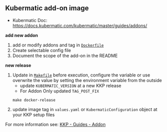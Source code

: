 ## Kubermatic add-on image

- Kubermatic Doc: https://docs.kubermatic.com/kubermatic/master/guides/addons/

**add new addon**
1. add or modify addons and tag in [`Dockerfile`](Dockerfile)
1. Create selectable config file 
1. Document the scope of the add-on in the README

**new release**
1. Update in [`Makefile`](Makefile) before execution, configure the variable or use overwrite the value by setting the environment variable from the outside
     * update `KUBERMATIC_VERSION` at a new KKP release 
     * For Addon Only updated `TAG_POST_FIX` 
    ```
    make docker-release
    ```
1. update image tag in `values.yaml` or `KubermaticConfiguration` object at your KKP setup files

For more information see: [KKP - Guides - Addon](https://docs.kubermatic.com/kubermatic/master/guides/addons/)
